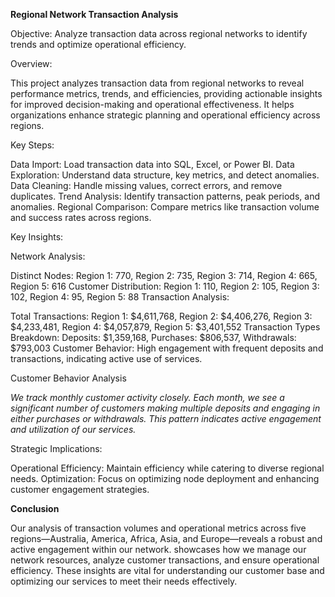 **Regional Network Transaction Analysis**


Objective: Analyze transaction data across regional networks to identify trends and optimize operational efficiency.


Overview:

This project analyzes transaction data from regional networks to reveal performance metrics, trends, and efficiencies, providing actionable insights for improved decision-making and operational effectiveness. It helps organizations enhance strategic planning and operational efficiency across regions.

Key Steps:

Data Import: Load transaction data into SQL, Excel, or Power BI.
Data Exploration: Understand data structure, key metrics, and detect anomalies.
Data Cleaning: Handle missing values, correct errors, and remove duplicates.
Trend Analysis: Identify transaction patterns, peak periods, and anomalies.
Regional Comparison: Compare metrics like transaction volume and success rates across regions.

Key Insights:

Network Analysis:

Distinct Nodes: Region 1: 770, Region 2: 735, Region 3: 714, Region 4: 665, Region 5: 616
Customer Distribution: Region 1: 110, Region 2: 105, Region 3: 102, Region 4: 95, Region 5: 88
Transaction Analysis:

Total Transactions: Region 1: $4,611,768, Region 2: $4,406,276, Region 3: $4,233,481, Region 4: $4,057,879, Region 5: $3,401,552
Transaction Types Breakdown: Deposits: $1,359,168, Purchases: $806,537, Withdrawals: $793,003
Customer Behavior: High engagement with frequent deposits and transactions, indicating active use of services.




Customer Behavior Analysis

_We track monthly customer activity closely. Each month, we see a significant number of customers making multiple deposits and engaging in either purchases or withdrawals. This pattern indicates active engagement and utilization of our services._


Strategic Implications:

Operational Efficiency: Maintain efficiency while catering to diverse regional needs.
Optimization: Focus on optimizing node deployment and enhancing customer engagement strategies.

**Conclusion**


 Our analysis of transaction volumes and operational metrics across five regions—Australia, America, Africa, Asia, and Europe—reveals a robust and active engagement within our network. showcases how we manage our network resources, analyze customer transactions, and ensure operational efficiency. These insights are vital for understanding our customer base and optimizing our services to meet their needs effectively.
